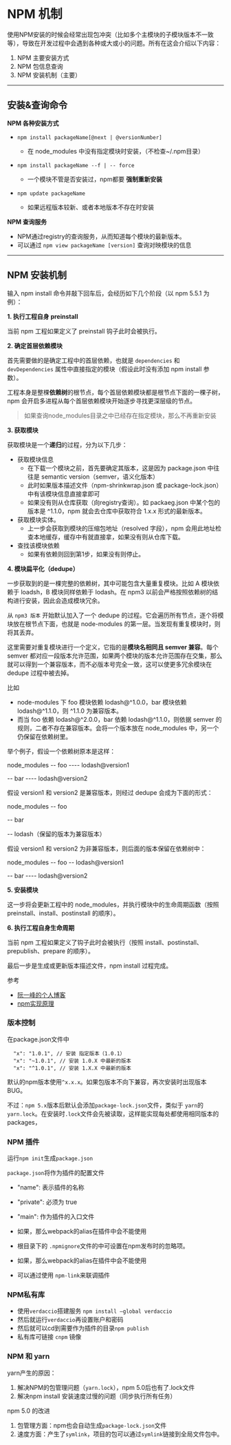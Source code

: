 # NPM 机制

使用NPM安装的时候会经常出现包冲突（比如多个主模块的子模块版本不一致等），导致在开发过程中会遇到各种或大或小的问题。所有在这会介绍以下内容：
1. NPM 主要安装方式
2. NPM 包信息查询
3. NPM 安装机制（主要）

***
## 安装&查询命令
**NPM 各种安装方式**
* `npm install packageName[@next | @versionNumber]`
  * 在 node_modules 中没有指定模块时安装，（不检查~/.npm目录）

* `npm install packageName --f | -- force`
  * 一个模块不管是否安装过，npm都要 **强制重新安装**

* `npm update packageName`
  * 如果远程版本较新、或者本地版本不存在时安装

**NPM 查询服务**
- NPM通过registry的查询服务，从而知道每个模块的最新版本。
- 可以通过 `npm view packageName [version]` 查询对映模块的信息

***
## NPM 安装机制

输入 npm install 命令并敲下回车后，会经历如下几个阶段（以 npm 5.5.1 为例）：

**1. 执行工程自身 preinstall**

当前 npm 工程如果定义了 preinstall 钩子此时会被执行。

**2. 确定首层依赖模块**

首先需要做的是确定工程中的首层依赖，也就是 `dependencies` 和 `devDependencies` 属性中直接指定的模块（假设此时没有添加 npm install 参数）。

工程本身是整棵**依赖树**的根节点，每个首层依赖模块都是根节点下面的一棵子树，npm 会开启多进程从每个首层依赖模块开始逐步寻找更深层级的节点。

> 如果查询node_modules目录之中已经存在指定模块，那么不再重新安装

**3. 获取模块**

获取模块是一个**递归**的过程，分为以下几步：

- 获取模块信息
  - 在下载一个模块之前，首先要确定其版本，这是因为 package.json 中往往是 semantic version（semver，语义化版本）
  - 此时如果版本描述文件（npm-shrinkwrap.json 或 package-lock.json）中有该模块信息直接拿即可
  - 如果没有则从仓库获取（向registry查询）。如 packaeg.json 中某个包的版本是 ^1.1.0，npm 就会去仓库中获取符合 1.x.x 形式的最新版本。
- 获取模块实体。
  - 上一步会获取到模块的压缩包地址（resolved 字段），npm 会用此地址检查本地缓存，缓存中有就直接拿，如果没有则从仓库下载。
- 查找该模块依赖
  - 如果有依赖则回到第1步，如果没有则停止。

**4. 模块扁平化（dedupe）**

一步获取到的是一棵完整的依赖树，其中可能包含大量重复模块。比如 A 模块依赖于 loadsh，B 模块同样依赖于 lodash。在 npm3 以前会严格按照依赖树的结构进行安装，因此会造成模块冗余。

从 `npm3 版本` 开始默认加入了一个 dedupe 的过程。它会遍历所有节点，逐个将模块放在根节点下面，也就是 node-modules 的第一层。当发现有重复模块时，则将其丢弃。

这里需要对重复模块进行一个定义，它指的是**模块名相同且 semver 兼容**。每个 semver 都对应一段版本允许范围，如果两个模块的版本允许范围存在交集，那么就可以得到一个兼容版本，而不必版本号完全一致，这可以使更多冗余模块在 dedupe 过程中被去掉。

比如
- node-modules 下 foo 模块依赖 lodash@^1.0.0，bar 模块依赖 lodash@^1.1.0，则 ^1.1.0 为兼容版本。
- 而当 foo 依赖 lodash@^2.0.0，bar 依赖 lodash@^1.1.0，则依据 semver 的规则，二者不存在兼容版本。会将一个版本放在 node_modules 中，另一个仍保留在依赖树里。

举个例子，假设一个依赖树原本是这样：

node_modules
-- foo
---- lodash@version1

-- bar
---- lodash@version2

假设 version1 和 version2 是兼容版本，则经过 dedupe 会成为下面的形式：

node_modules
-- foo

-- bar

-- lodash（保留的版本为兼容版本）

假设 version1 和 version2 为非兼容版本，则后面的版本保留在依赖树中：

node_modules
-- foo
-- lodash@version1

-- bar
---- lodash@version2

**5. 安装模块**

这一步将会更新工程中的 node_modules，并执行模块中的生命周期函数（按照 preinstall、install、postinstall 的顺序）。

**6. 执行工程自身生命周期**

当前 npm 工程如果定义了钩子此时会被执行（按照 install、postinstall、prepublish、prepare 的顺序）。

最后一步是生成或更新版本描述文件，npm install 过程完成。


参考
* [阮一峰的个人博客](http://www.ruanyifeng.com/blog/2016/01/npm-install.html)
* [npm实现原理](https://www.zhihu.com/question/66629910)


### 版本控制

在package.json文件中
```
  "x": "1.0.1", // 安装 指定版本（1.0.1）
  "x": "~1.0.1", // 安装 1.0.X 中最新的版本
  "x": "^1.0.1", // 安装 1.X.X 中最新的版本
```

默认的npm版本使用`^x.x.x`。如果包版本不向下兼容，再次安装时出现版本BUG。

不过：`npm 5.x`版本后默认会添加`package-lock.json`文件，类似于 `yarn`的`yarn.lock`。在安装时`.lock`文件会先被读取，这样能实现每处都使用相同版本的 packages，


### NPM 插件

运行`npm init`生成`package.json`

`package.json`将作为插件的配置文件
* "name": 表示插件的名称
* "private": 必须为 true
* "main": 作为插件的入口文件


* 如果，那么webpack的alias在插件中会不能使用
* 根目录下的 `.npmignore`文件的中可设置在npm发布时的忽略项。
* 如果，那么webpack的alias在插件中会不能使用
* 可以通过使用 `npm-link`来联调插件


### NPM私有库
* 使用`verdaccio`搭建服务 `npm install –global verdaccio`
* 然后就运行`verdaccio`再设置账户和密码
* 然后就可以cd到需要作为插件的目录`npm publish`
* 私有库可链接 `cnpm` 镜像

### NPM 和 yarn

yarn产生的原因：
1. 解决NPM的包管理问题（`yarn.lock`），npm 5.0后也有了.lock文件
2. 解决npm install 安装速度过慢的问题（同步执行所有任务）

npm 5.0 的改进
1. 包管理方面：npm也会自动生成`package-lock.json`文件
2. 速度方面：产生了`symlink`，项目的包可以通过`symlink`链接到全局文件包中。
